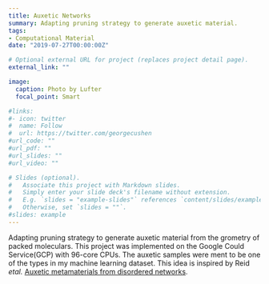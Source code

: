 ```yaml
---
title: Auxetic Networks
summary: Adapting pruning strategy to generate auxetic material.
tags:
- Computational Material
date: "2019-07-27T00:00:00Z"

# Optional external URL for project (replaces project detail page).
external_link: ""

image:
  caption: Photo by Lufter
  focal_point: Smart

#links:
#- icon: twitter
#  name: Follow
#  url: https://twitter.com/georgecushen
#url_code: ""
#url_pdf: ""
#url_slides: ""
#url_video: ""

# Slides (optional).
#   Associate this project with Markdown slides.
#   Simply enter your slide deck's filename without extension.
#   E.g. `slides = "example-slides"` references `content/slides/example-slides.md`.
#   Otherwise, set `slides = ""`.
#slides: example
---
```


Adapting pruning strategy to generate auxetic material from the grometry of packed moleculars. This project was implemented on the Google Could Service(GCP) with 96-core CPUs. The auxetic samples were ment to be one of the types in my machine learning dataset. This idea is inspired by Reid *etal.* [Auxetic metamaterials from disordered networks](https://www.pnas.org/content/115/7/E1384).
